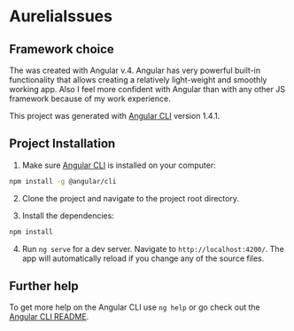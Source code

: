 # AureliaIssues

## Framework choice
The was created with Angular v.4. Angular has very powerful built-in functionality that allows creating a relatively light-weight and smoothly working app.
Also I feel more confident with Angular than with any other JS framework because of my work experience.

This project was generated with [Angular CLI](https://github.com/angular/angular-cli) version 1.4.1.

## Project Installation

1. Make sure [Angular CLI](https://github.com/angular/angular-cli) is installed on your computer:
```bash
npm install -g @angular/cli
```

2. Clone the project and navigate to the project root directory.

3. Install the dependencies:
```bash
npm install
```

4. Run `ng serve` for a dev server. Navigate to `http://localhost:4200/`. The app will automatically reload if you change any of the source files.
 
## Further help

To get more help on the Angular CLI use `ng help` or go check out the [Angular CLI README](https://github.com/angular/angular-cli/blob/master/README.md).
